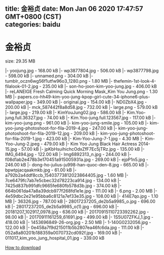 
title: 金裕贞
date: Mon Jan 06 2020 17:47:57 GMT+0800 (CST)    
categories: baidu
---

# 金裕贞
size: 29.35 MB
 
 
|- yoojung.jpg - 168.00 kB
|- wp3877804.jpg - 506.00 kB
|- wp3877798.jpg - 598.00 kB
|- unnamed.png - 304.00 kB
|- tumblr_oczn6wg56f1utfw96o3_1280.png - 1.80 MB
|- thefemin-1st-look-4-filalook-01-2.jpg - 235.00 kB
|- son-ho-joon-kim-yoo-jung.jpg - 406.00 kB
|- reLANEIGE Fresh Calming Quick Morning Mask_Kim You Jung.png - 1.30 MB
|- papers.co-hh49-kim-yoo-jung-kpop-girl-cute-34-iphone6-plus-wallpaper.jpg - 349.00 kB
|- original.jpg - 154.00 kB
|- ND0ZbX4.jpg - 200.00 kB
|- mck_587442f8a8d58.jpg - 732.00 kB
|- large.png - 579.00 kB
|- large.jpg - 219.00 kB
|- KimYouJung02.jpg - 586.00 kB
|- Kim.Yoo-jung.full.36327.jpg - 74.00 kB
|- Kim.Yoo-jung.full.123567.jpg - 117.00 kB
|- kim-yoo-jung.png - 961.00 kB
|- kim-yoo-jung-smile.jpg - 105.00 kB
|- kim-yoo-jung-photoshoot-for-fila-2019-4.jpg - 247.00 kB
|- kim-yoo-jung-photoshoot-for-fila-2019-12.jpg - 209.00 kB
|- kim-yoo-jung-photoshoot-for-fila-2019-1.jpg - 423.00 kB
|- Kim-Yoo-Jung-7-1.jpg - 4.30 MB
|- Kim-Yoo-Jung-2.jpeg - 479.00 kB
|- Kim Yoo Jung Black Hair Actress 2014-15.jpg - 57.00 kB
|- jpKbHsuihichcOdxZfF7Ec5jTRz.jpg - 135.00 kB
|- IMG_6494.jpg - 122.00 kB
|- Img6892313_n.jpg - 244.00 kB
|- f08d1ab2e478b3e170451a915005931a.jpg - 269.00 kB
|- ejpP1n5.jpg - 246.00 kB
|- dong-ho-julius-ju998-han-quoc-den-8.jpg - 665.00 kB
|- bpwtpjacqaakmkb.jpg - 61.00 kB
|- a792b2a4ddf8ccb_15403773812023864405.jpg - 1.60 MB
|- 7ce6479fc7ab7e5cbec32d78223ca914.jpg - 134.00 kB
|- 7425d837b991dfc9665fe680fb578d3b.jpg - 374.00 kB
|- 664b061da47a8a39dcb977f268fd1e1e.jpg - 111.00 kB
|- 6.png - 2.00 MB
|- 4e59dbc2e21e95bba6c8121a7ef33e35.jpg - 108.00 kB
|- 414E7qo.jpg - 1.10 MB
|- 36326.jpg - 787.00 kB
|- 28017237205_de2b5a9985_o.jpg - 696.00 kB
|- 28017237205_de2b5a9985_o(1).jpg - 696.00 kB
|- 20181207_102917_0978.jpg - 636.00 kB
|- 20170915110723392262.jpg - 98.00 kB
|- 20170911161259_61691.jpg - 499.00 kB
|- 1S5U07ZFKJ_1.jpg - 418.00 kB
|- 1453696849-26-org.jpg - 2.50 MB
|- 1-140G0232056.jpg - 122.00 kB
|- 0e458a7f9d215011b5b2807ea46fc6da.jpg - 111.00 kB
|- 052a8a80201b188359a0070732cd092f.jpg - 169.00 kB
|- 011017_kim_yoo_jung_hospital_01.jpg - 339.00 kB

[How to download](https://bpcam.bemobtrk.com/go/2ceec3aa-1ca2-46d6-b9ff-aaa5c184517c?jno=2750)
